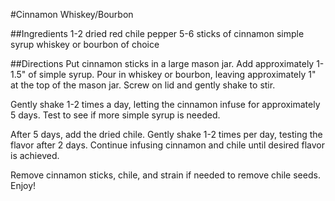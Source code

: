 #Cinnamon Whiskey/Bourbon

##Ingredients
1-2 dried red chile pepper
5-6 sticks of cinnamon
simple syrup
whiskey or bourbon of choice

##Directions
Put cinnamon sticks in a large mason jar. Add approximately 1-1.5" of simple syrup. Pour in whiskey or bourbon, leaving approximately 1" at the top of the mason jar. Screw on lid and gently shake to stir.

Gently shake 1-2 times a day, letting the cinnamon infuse for approximately 5 days. Test to see if more simple syrup is needed.

After 5 days, add the dried chile. Gently shake 1-2 times per day, testing the flavor after 2 days. Continue infusing cinnamon and chile until desired flavor is achieved.

Remove cinnamon sticks, chile, and strain if needed to remove chile seeds. Enjoy!


